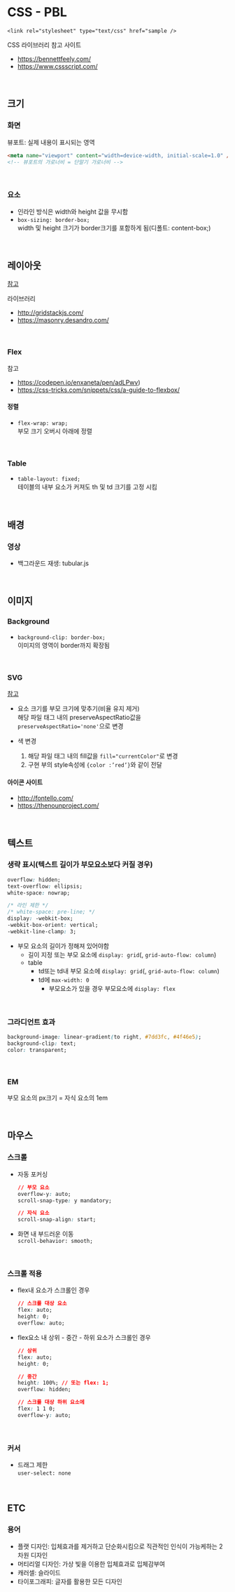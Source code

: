 # CSS - PBL

`<link rel="stylesheet" type="text/css" href="sample />`

CSS 라이브러리 참고 사이트

- https://bennettfeely.com/
- https://www.cssscript.com/

<br />

## 크기

### 화면

뷰포트: 실제 내용이 표시되는 영역

```html
<meta name="viewport" content="width=device-width, initial-scale=1.0" />
<!-- 뷰포트의 가로너비 = 단말기 가로너비 -->
```

<br />

### 요소

- 인라인 방식은 width와 height 값을 무시함
- `box-sizing: border-box;`\
  width 및 height 크기가 border크기를 포함하게 됨(디폴트: content-box;)

<br />

## 레이아웃

[참고](https://d2.naver.com/helloworld/6807203)

라이브러리

- http://gridstackjs.com/
- https://masonry.desandro.com/

<br />

### Flex

참고

- https://codepen.io/enxaneta/pen/adLPwv)
- https://css-tricks.com/snippets/css/a-guide-to-flexbox/

#### 정렬

- `flex-wrap: wrap;`\
  부모 크기 오버시 아래에 정렬

<br />

### Table

- `table-layout: fixed;`\
  테이블의 내부 요소가 커져도 th 및 td 크기를 고정 시킴

<br />

## 배경

### 영상

- 백그라운드 재생: tubular.js

<br />

## 이미지

### Background

- `background-clip: border-box;`\
  이미지의 영역이 border까지 확장됨

<br />

### SVG

[참고](https://svgontheweb.com/ko/)

- 요소 크기를 부모 크기에 맞추기(비율 유지 제거)\
  해당 파일 태그 내의 preserveAspectRatio값을 `preserveAspectRatio='none'`으로 변경

- 색 변경
  1. 해당 파일 태그 내의 fill값을 `fill="currentColor"`로 변경
  2. 구현 부의 style속성에 `{color :’red’}`와 같이 전달

#### 아이콘 사이트

- http://fontello.com/
- https://thenounproject.com/

<br />

## 텍스트

### 생략 표시(텍스트 길이가 부모요소보다 커질 경우)

```css
overflow: hidden;
text-overflow: ellipsis;
white-space: nowrap;

/* 라인 제한 */
/* white-space: pre-line; */
display: -webkit-box;
-webkit-box-orient: vertical;
-webkit-line-clamp: 3;
```

- 부모 요소의 길이가 정해져 있어야함
  - 길이 지정 또는 부모 요소에 `display: grid`(, `grid-auto-flow: column`)
  - table
    - td또는 td내 부모 요소에 `display: grid`(, `grid-auto-flow: column`)
    - td에 `max-width: 0`
      - 부모요소가 있을 경우 부모요소에 `display: flex`

<br />

### 그라디언트 효과

```css
background-image: linear-gradient(to right, #7dd3fc, #4f46e5);
background-clip: text;
color: transparent;
```

<br />

### EM

부모 요소의 px크기 = 자식 요소의 1em

<br />

## 마우스

### 스크롤

- 자동 포커싱

  ```css
  // 부모 요소
  overflow-y: auto;
  scroll-snap-type: y mandatory;

  // 자식 요소
  scroll-snap-align: start;
  ```

- 화면 내 부드러운 이동\
  `scroll-behavior: smooth;`

<br />

### 스크롤 적용

- flex내 요소가 스크롤인 경우

  ```css
  // 스크롤 대상 요소
  flex: auto;
  height: 0;
  overflow: auto;
  ```

- flex요소 내 상위 - 중간 - 하위 요소가 스크롤인 경우

  ```css
  // 상위
  flex: auto;
  height: 0;

  // 중간
  height: 100%; // 또는 flex: 1;
  overflow: hidden;

  // 스크롤 대상 하위 요소에
  flex: 1 1 0;
  overflow-y: auto;
  ```

<br />

### 커서

- 드래그 제한 \
  `user-select: none`

<br />

## ETC

### 용어

- 플랫 디자인: 입체효과를 제거하고 단순화시킴으로 직관적인 인식이 가능케하는 2차원 디자인
- 머티리얼 디자인: 가상 빛을 이용한 입체효과로 입체감부여
- 캐러셀: 슬라이드
- 타이포그래피: 글자를 활용한 모든 디자인
